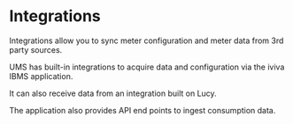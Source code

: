 # Integrations

Integrations allow you to sync meter configuration and meter data from 3rd party sources.

UMS has built-in integrations to acquire data and configuration via the iviva IBMS application.

It can also receive data from an integration built on Lucy.

The application also provides API end points to ingest consumption data.
